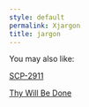 ```yaml
---
style: default
permalink: Xjargon
title: jargon
---
```

You may also like:

[SCP-2911](http://scp-wiki.net/scp-2911)

[Thy Will Be Done](http://scp-wiki.net/thy-will-be-done)
